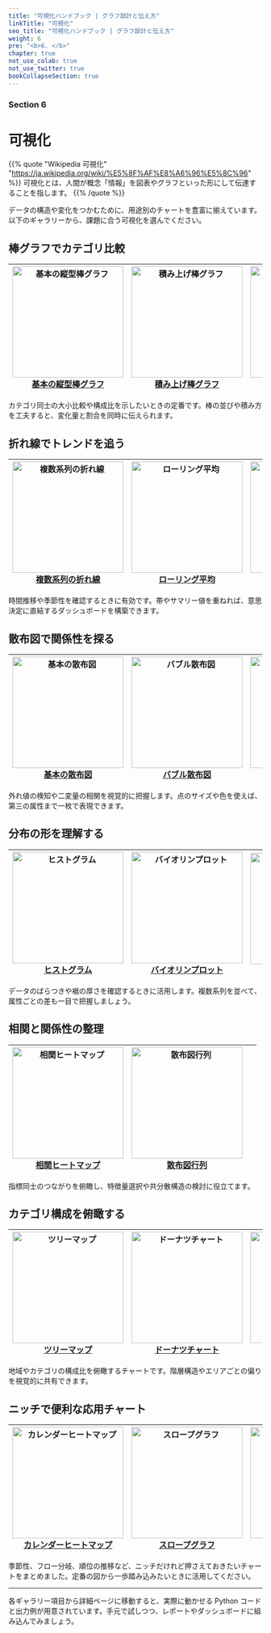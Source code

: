 ```yaml
---
title: "可視化ハンドブック | グラフ設計と伝え方"
linkTitle: "可視化"
seo_title: "可視化ハンドブック | グラフ設計と伝え方"
weight: 6
pre: "<b>6. </b>"
chapter: true
not_use_colab: true
not_use_twitter: true
bookCollapseSection: true
---
```

### Section 6

# 可視化

{{% quote "Wikipedia 可視化" "https://ja.wikipedia.org/wiki/%E5%8F%AF%E8%A6%96%E5%8C%96" %}}
可視化とは、人間が概念「情報」を図表やグラフといった形にして伝達することを指します。
{{% /quote %}}

データの構造や変化をつかむために、用途別のチャートを豊富に揃えています。以下のギャラリーから、課題に合う可視化を選んでください。

## 棒グラフでカテゴリ比較

| <a href="/visualize/bar/simple-bar/"><img src="/images/visualize/bar/simple_bar.svg" alt="基本の縦型棒グラフ" width="220" loading="lazy"><br>基本の縦型棒グラフ</a> | <a href="/visualize/bar/stacked-bar/"><img src="/images/visualize/bar/stacked_bar.svg" alt="積み上げ棒グラフ" width="220" loading="lazy"><br>積み上げ棒グラフ</a> | <a href="/visualize/bar/waffle-chart/"><img src="/images/visualize/bar/waffle.svg" alt="ワッフルチャート" width="220" loading="lazy"><br>ワッフルチャート</a> |
| --- | --- | --- |

カテゴリ同士の大小比較や構成比を示したいときの定番です。棒の並びや積み方を工夫すると、変化量と割合を同時に伝えられます。

## 折れ線でトレンドを追う

| <a href="/visualize/line/lineplot-multi/"><img src="/images/visualize/line/lineplot_multi.svg" alt="複数系列の折れ線" width="220" loading="lazy"><br>複数系列の折れ線</a> | <a href="/visualize/line/line-rolling-average/"><img src="/images/visualize/line/rolling_average.svg" alt="ローリング平均" width="220" loading="lazy"><br>ローリング平均</a> | <a href="/visualize/line/line-sparkline/"><img src="/images/visualize/line/sparkline.svg" alt="スパークライン" width="220" loading="lazy"><br>スパークライン</a> |
| --- | --- | --- |

時間推移や季節性を確認するときに有効です。帯やサマリー値を重ねれば、意思決定に直結するダッシュボードを構築できます。

## 散布図で関係性を探る

| <a href="/visualize/scatter/scatter-basic/"><img src="/images/visualize/scatter/basic.svg" alt="基本の散布図" width="220" loading="lazy"><br>基本の散布図</a> | <a href="/visualize/scatter/scatter-bubble/"><img src="/images/visualize/scatter/bubble.svg" alt="バブル散布図" width="220" loading="lazy"><br>バブル散布図</a> | <a href="/visualize/scatter/scatter-marginal-hist/"><img src="/images/visualize/scatter/marginal_hist.svg" alt="周辺ヒスト付き散布図" width="220" loading="lazy"><br>周辺ヒスト付き散布図</a> |
| --- | --- | --- |

外れ値の検知や二変量の相関を視覚的に把握します。点のサイズや色を使えば、第三の属性まで一枚で表現できます。

## 分布の形を理解する

| <a href="/visualize/distribution/histogram/"><img src="/images/visualize/distribution/histogram.svg" alt="ヒストグラム" width="220" loading="lazy"><br>ヒストグラム</a> | <a href="/visualize/distribution/violinplot/"><img src="/images/visualize/distribution/violin.svg" alt="バイオリンプロット" width="220" loading="lazy"><br>バイオリンプロット</a> | <a href="/visualize/distribution/ecdf/"><img src="/images/visualize/distribution/ecdf.svg" alt="ECDF" width="220" loading="lazy"><br>ECDF</a> |
| --- | --- | --- |

データのばらつきや裾の厚さを確認するときに活用します。複数系列を並べて、属性ごとの差も一目で把握しましょう。

## 相関と関係性の整理

| <a href="/visualize/correlation/corr-heatmap/"><img src="/images/visualize/correlation/corr_heatmap.svg" alt="相関ヒートマップ" width="220" loading="lazy"><br>相関ヒートマップ</a> | <a href="/visualize/correlation/scatter-matrix/"><img src="/images/visualize/correlation/scatter_matrix.svg" alt="散布図行列" width="220" loading="lazy"><br>散布図行列</a> | &nbsp; |
| --- | --- | --- |

指標同士のつながりを俯瞰し、特徴量選択や共分散構造の検討に役立てます。

## カテゴリ構成を俯瞰する

| <a href="/visualize/category-groupby/treemap/"><img src="/images/visualize/category-groupby/treemap_files/treemap_8_0.png" alt="ツリーマップ" width="220" loading="lazy"><br>ツリーマップ</a> | <a href="/visualize/category-groupby/pie-dounut/"><img src="/images/visualize/category-groupby/pie-dounut_files/pie-dounut_1_0.png" alt="ドーナツチャート" width="220" loading="lazy"><br>ドーナツチャート</a> | <a href="/visualize/category-groupby/japanmap/"><img src="/images/visualize/category-groupby/japanmap_files/japanmap_7_1.svg" alt="地域別マップ" width="220" loading="lazy"><br>地域別マップ</a> |
| --- | --- | --- |

地域やカテゴリの構成比を俯瞰するチャートです。階層構造やエリアごとの偏りを視覚的に共有できます。

## ニッチで便利な応用チャート

| <a href="/visualize/advanced/calendar-heatmap/"><img src="/images/visualize/advanced/calendar-heatmap.svg" alt="カレンダーヒートマップ" width="220" loading="lazy"><br>カレンダーヒートマップ</a> | <a href="/visualize/advanced/slopegraph/"><img src="/images/visualize/advanced/slopegraph.svg" alt="スロープグラフ" width="220" loading="lazy"><br>スロープグラフ</a> | <a href="/visualize/advanced/sankey-diagram/"><img src="/images/visualize/advanced/sankey-diagram.svg" alt="サンキーダイアグラム" width="220" loading="lazy"><br>サンキーダイアグラム</a> |
| --- | --- | --- |

季節性、フロー分岐、順位の推移など、ニッチだけれど押さえておきたいチャートをまとめました。定番の図から一歩踏み込みたいときに活用してください。

---

各ギャラリー項目から詳細ページに移動すると、実際に動かせる Python コードと出力例が用意されています。手元で試しつつ、レポートやダッシュボードに組み込んでみましょう。
